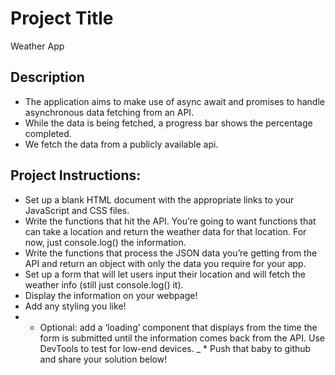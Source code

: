 # Project Title
Weather App

## Description
- The application aims to make use of async await and promises to  handle asynchronous data fetching from an API.
- While the data is being fetched, a progress bar shows the percentage completed.
- We fetch the data from a publicly available api.


## Project Instructions:

- Set up a blank HTML document with the appropriate links to your JavaScript and CSS files.
- Write the functions that hit the API. You’re going to want functions that can take a location and return the weather data for that location. For now, just console.log() the information.
- Write the functions that process the JSON data you’re getting from the API and return an object with only the data you require for your app.
- Set up a form that will let users input their location and will fetch the weather info (still just console.log() it).
- Display the information on your webpage!
- Add any styling you like!
- * Optional: add a ‘loading’ component that displays from the time the form is submitted until the information comes back from the API. Use DevTools to test for low-end devices.
_ * Push that baby to github and share your solution below!